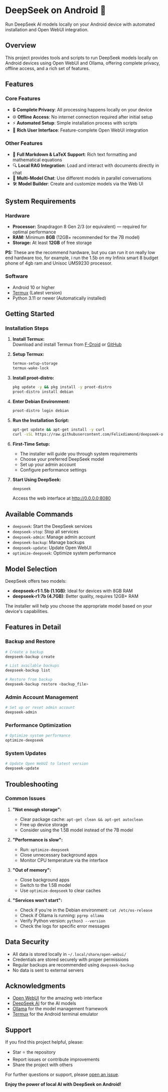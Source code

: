 # DeepSeek on Android 🚀

Run DeepSeek AI models locally on your Android device with automated installation and Open WebUI integration.

## Overview

This project provides tools and scripts to run DeepSeek models locally on Android devices using Open WebUI and Ollama, offering complete privacy, offline access, and a rich set of features.

## Features

### Core Features
- 🔒 **Complete Privacy**: All processing happens locally on your device
- 🌐 **Offline Access**: No internet connection required after initial setup
- ⚡ **Automated Setup**: Simple installation process with scripts
- 🎨 **Rich User Interface**: Feature-complete Open WebUI integration

### Other Features
- 📝 **Full Markdown & LaTeX Support**: Rich text formatting and mathematical equations
- 🔍 **Local RAG Integration**: Load and interact with documents directly in chat
- 🔄 **Multi-Model Chat**: Use different models in parallel conversations
- 🛠️ **Model Builder**: Create and customize models via the Web UI

## System Requirements

### Hardware
- **Processor:** Snapdragon 8 Gen 2/3 (or equivalent) — required for optimal performance
- **RAM:** Minimum **8GB** (12GB+ recommended for the 7B model)
- **Storage:** At least **12GB** of free storage

**PS:** These are the recommend hardware, but you can run it on really low end hardware too, for example, i run the 1.5b on my Infinix smart 8 budget phone of 4gb ram and Unisoc UMS9230 processor.

### Software
- Android 10 or higher
- [Termux](https://github.com/termux/termux-app/releases) (Latest version)
- Python 3.11 or newer (Automatically installed)

## Getting Started

### Installation Steps

1. **Install Termux:**  
   Download and install Termux from [F-Droid](https://f-droid.org/packages/com.termux/) or [GitHub](https://github.com/termux/termux-app/releases)

2. **Setup Termux:**
   ```bash
   termux-setup-storage
   termux-wake-lock
   ```

3. **Install proot-distro:**
   ```bash
   pkg update -y && pkg install -y proot-distro
   proot-distro install debian
   ```

4. **Enter Debian Environment:**
   ```bash
   proot-distro login debian
   ```

5. **Run the Installation Script:**
   ```bash
   apt-get update && apt-get install -y curl
   curl -sSL https://raw.githubusercontent.com/Felixdiamond/deepseek-on-android/main/install.sh | bash
   ```

6. **First-Time Setup:**
   - The installer will guide you through system requirements
   - Choose your preferred DeepSeek model
   - Set up your admin account
   - Configure performance settings

7. **Start Using DeepSeek:**
   ```bash
   deepseek
   ```
   Access the web interface at http://0.0.0.0:8080

## Available Commands

- `deepseek`: Start the DeepSeek services
- `deepseek-stop`: Stop all services
- `deepseek-admin`: Manage admin account
- `deepseek-backup`: Manage backups
- `deepseek-update`: Update Open WebUI
- `optimize-deepseek`: Optimize system performance

## Model Selection

DeepSeek offers two models:
- **deepseek-r1:1.5b (1.1GB)**: Ideal for devices with 8GB RAM
- **deepseek-r1:7b (4.7GB)**: Better quality, requires 12GB+ RAM

The installer will help you choose the appropriate model based on your device's capabilities.

## Features in Detail

### Backup and Restore
```bash
# Create a backup
deepseek-backup create

# List available backups
deepseek-backup list

# Restore from backup
deepseek-backup restore <backup_file>
```

### Admin Account Management
```bash
# Set up or reset admin account
deepseek-admin
```

### Performance Optimization
```bash
# Optimize system performance
optimize-deepseek
```

### System Updates
```bash
# Update Open WebUI to latest version
deepseek-update
```

## Troubleshooting

### Common Issues

1. **"Not enough storage":**
   - Clear package cache: `apt-get clean && apt-get autoclean`
   - Free up device storage
   - Consider using the 1.5B model instead of the 7B model

2. **"Performance is slow":**
   - Run: `optimize-deepseek`
   - Close unnecessary background apps
   - Monitor CPU temperature via the interface

3. **"Out of memory":**
   - Close background apps
   - Switch to the 1.5B model
   - Use `optimize-deepseek` to clear caches

4. **"Services won't start":**
   - Check if you're in the Debian environment: `cat /etc/os-release`
   - Check if Ollama is running: `pgrep ollama`
   - Verify Python version: `python3 --version`
   - Check the logs for specific error messages

## Data Security

- All data is stored locally in `~/.local/share/open-webui/`
- Credentials are stored securely with proper permissions
- Regular backups are recommended using `deepseek-backup`
- No data is sent to external servers

## Acknowledgments

- [Open WebUI](https://github.com/open-webui/open-webui) for the amazing web interface
- [DeepSeek AI](https://github.com/deepseek-ai) for the AI models
- [Ollama](https://github.com/ollama/ollama) for the model management framework
- [Termux](https://github.com/termux) for the Android terminal emulator

## Support

If you find this project helpful, please:
- Star ⭐ the repository
- Report issues or contribute improvements
- Share the project with others

For further questions or support, please [open an issue](../../issues).

**Enjoy the power of local AI with DeepSeek on Android!**
